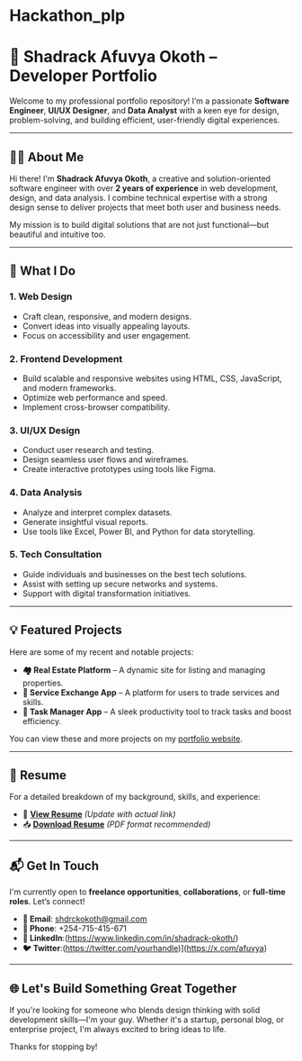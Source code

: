 # Hackathon_plp
# 💼 Shadrack Afuvya Okoth – Developer Portfolio

Welcome to my professional portfolio repository! I’m a passionate **Software Engineer**, **UI/UX Designer**, and **Data Analyst** with a keen eye for design, problem-solving, and building efficient, user-friendly digital experiences.

---

## 👨‍💻 About Me

Hi there! I'm **Shadrack Afuvya Okoth**, a creative and solution-oriented software engineer with over **2 years of experience** in web development, design, and data analysis. I combine technical expertise with a strong design sense to deliver projects that meet both user and business needs.

My mission is to build digital solutions that are not just functional—but beautiful and intuitive too.

---

## 🚀 What I Do

### 1. **Web Design**
- Craft clean, responsive, and modern designs.
- Convert ideas into visually appealing layouts.
- Focus on accessibility and user engagement.

### 2. **Frontend Development**
- Build scalable and responsive websites using HTML, CSS, JavaScript, and modern frameworks.
- Optimize web performance and speed.
- Implement cross-browser compatibility.

### 3. **UI/UX Design**
- Conduct user research and testing.
- Design seamless user flows and wireframes.
- Create interactive prototypes using tools like Figma.

### 4. **Data Analysis**
- Analyze and interpret complex datasets.
- Generate insightful visual reports.
- Use tools like Excel, Power BI, and Python for data storytelling.

### 5. **Tech Consultation**
- Guide individuals and businesses on the best tech solutions.
- Assist with setting up secure networks and systems.
- Support with digital transformation initiatives.

---

## 💡 Featured Projects

Here are some of my recent and notable projects:

- **🏘️ Real Estate Platform** – A dynamic site for listing and managing properties.
- **🔄 Service Exchange App** – A platform for users to trade services and skills.
- **📝 Task Manager App** – A sleek productivity tool to track tasks and boost efficiency.

You can view these and more projects on my [portfolio website](https://shadrack-okoth.github.io/Hackathon_plp/).

---

## 📄 Resume

For a detailed breakdown of my background, skills, and experience:

- 🔗 [**View Resume**](#) *(Update with actual link)*
- 📥 [**Download Resume**](#) *(PDF format recommended)*

---

## 📬 Get In Touch

I'm currently open to **freelance opportunities**, **collaborations**, or **full-time roles**. Let’s connect!

- **📧 Email**: shdrckokoth@gmail.com
- **📱 Phone**: +254-715-415-671
- **🔗 LinkedIn**:(https://www.linkedin.com/in/shadrack-okoth/)
- **🐦 Twitter**:(https://twitter.com/yourhandle)](https://x.com/afuvya)

---

## 🌐 Let's Build Something Great Together

If you're looking for someone who blends design thinking with solid development skills—I'm your guy. Whether it's a startup, personal blog, or enterprise project, I'm always excited to bring ideas to life.

Thanks for stopping by!
